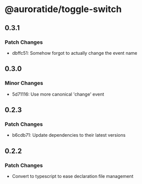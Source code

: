 # @auroratide/toggle-switch

## 0.3.1

### Patch Changes

- dbffc51: Somehow forgot to actually change the event name

## 0.3.0

### Minor Changes

- 5d71116: Use more canonical 'change' event

## 0.2.3

### Patch Changes

- b6cdb71: Update dependencies to their latest versions

## 0.2.2

### Patch Changes

- Convert to typescript to ease declaration file management
